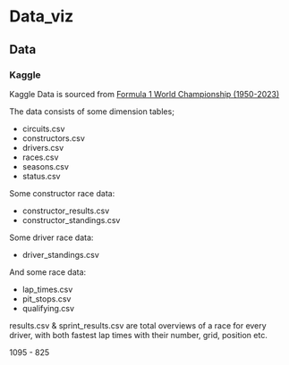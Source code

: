 # Data_viz

## Data
### Kaggle
Kaggle Data is sourced from [Formula 1 World Championship (1950-2023)](https://www.kaggle.com/datasets/rohanrao/formula-1-world-championship-1950-2020?resource=download)

The data consists of some dimension tables;
- circuits.csv
- constructors.csv
- drivers.csv
- races.csv
- seasons.csv
- status.csv

Some constructor race data:
- constructor_results.csv
- constructor_standings.csv

Some driver race data:
- driver_standings.csv

And some race data:
- lap_times.csv
- pit_stops.csv
- qualifying.csv

results.csv & sprint_results.csv are total overviews of a race for every driver, with both fastest lap times with their number, grid, position etc.

1095 - 825